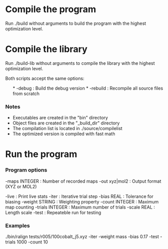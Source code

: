 Compile the program
===================

Run ./build without arguments to build the program with the highest
optimization level.

Compile the library
===================

Run ./build-lib without arguments to compile the library with the highest
optimization level.

Both scripts accept the same options:

<div id="user-content-toc"><ul>
* -debug : Build the debug version
* -rebuild : Recompile all source files from scratch
</ul></div>

### Notes

* Executables are created in the "bin" directory
* Object files are created in the "_build_dir" directory
* The compilation list is located in ./source/compilelist
* The optimized version is compiled with fast math

Run the program
===============

### Program options

-maps INTEGER : Number of recorded maps
-out xyz|mol2 : Output format (XYZ or MOL2)

-live : Print live stats
-iter : Iterative trial step
-bias REAL : Tolerance for biasing
-weight STRING : Weighting property
-count INTEGER : Maximum map counting
-trials INTEGER : Maximum number of trials
-scale REAL : Length scale
-test : Repeateble run for testing

### Examples

./bin/ralign tests/r005/100cobalt_j5.xyz -iter -weight mass -bias 0.17 -test -trials 1000 -count 10
